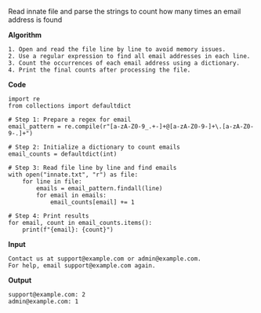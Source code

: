 Read innate file and parse the strings to count how many times an email address is found 


**Algorithm**

```
1. Open and read the file line by line to avoid memory issues.
2. Use a regular expression to find all email addresses in each line.
3. Count the occurrences of each email address using a dictionary.
4. Print the final counts after processing the file.
```

**Code**

```
import re
from collections import defaultdict

# Step 1: Prepare a regex for email
email_pattern = re.compile(r"[a-zA-Z0-9_.+-]+@[a-zA-Z0-9-]+\.[a-zA-Z0-9-.]+")

# Step 2: Initialize a dictionary to count emails
email_counts = defaultdict(int)

# Step 3: Read file line by line and find emails
with open("innate.txt", "r") as file:
    for line in file:
        emails = email_pattern.findall(line)
        for email in emails:
            email_counts[email] += 1

# Step 4: Print results
for email, count in email_counts.items():
    print(f"{email}: {count}")

```

**Input**

```
Contact us at support@example.com or admin@example.com.
For help, email support@example.com again.
```

**Output**

```
support@example.com: 2
admin@example.com: 1

```

